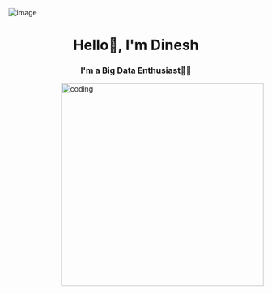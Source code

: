 ![image](https://github.com/DEDinesh/DEDinesh/assets/121286615/d35dd347-7702-4ecf-bf17-28a92d08a5ed)

<h1 align="center">Hello👋, I'm Dinesh</h1>
<h3 align="center">I'm a Big Data Enthusiast👨‍💻</h3>



<img align="right" alt="coding" width="400" src="https://github.com/DEDinesh/DEDinesh/assets/121286615/45c32957-51d3-4c95-8d09-793775f266b6">

<!--
**DEDinesh/DEDinesh** is a ✨ _special_ ✨ repository because its `README.md` (this file) appears on your GitHub profile.

Here are some ideas to get you started:

- 🔭 I’m currently working on ...
- 🌱 I’m currently learning ...
- 👯 I’m looking to collaborate on ...
- 🤔 I’m looking for help with ...
- 💬 Ask me about ...
- 📫 How to reach me: ...
- 😄 Pronouns: ...
- ⚡ Fun fact: ...
-->
